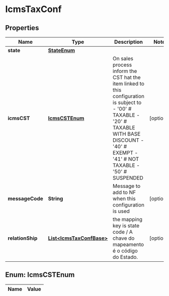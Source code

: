
# IcmsTaxConf

## Properties
Name | Type | Description | Notes
------------ | ------------- | ------------- | -------------
**state** | [**StateEnum**](StateEnum.md) |  | 
**icmsCST** | [**IcmsCSTEnum**](#IcmsCSTEnum) | On sales process inform the CST hat the item linked to this configuration is subject to - &#39;00&#39; # TAXABLE - &#39;20&#39; # TAXABLE WITH BASE DISCOUNT - &#39;40&#39; # EXEMPT - &#39;41&#39; # NOT TAXABLE - &#39;50&#39; # SUSPENDED  |  [optional]
**messageCode** | **String** | Message to add to NF when this configuration is used |  [optional]
**relationShip** | [**List&lt;IcmsTaxConfBase&gt;**](IcmsTaxConfBase.md) | the mapping key is state code / A chave do mapeamento é o código do Estado. |  [optional]


<a name="IcmsCSTEnum"></a>
## Enum: IcmsCSTEnum
Name | Value
---- | -----



